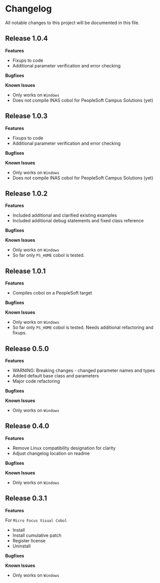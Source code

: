 # Changelog

All notable changes to this project will be documented in this file.

## Release 1.0.4

**Features**

* Fixups to code
* Additional parameter verification and error checking

**Bugfixes**

**Known Issues**

* Only works on `Windows`
* Does not compile INAS cobol for PeopleSoft Campus Solutions (yet)

## Release 1.0.3

**Features**

* Fixups to code
* Additional parameter verification and error checking

**Bugfixes**

**Known Issues**

* Only works on `Windows`
* Does not compile INAS cobol for PeopleSoft Campus Solutions (yet)

## Release 1.0.2

**Features**

* Included additional and clarified existing examples
* Included additional debug statements and fixed class reference

**Bugfixes**

**Known Issues**

* Only works on `Windows`
* So far only `PS_HOME` cobol is tested.

## Release 1.0.1

**Features**

* Compiles cobol on a PeopleSoft target

**Bugfixes**

**Known Issues**

* Only works on `Windows`
* So far only `PS_HOME` cobol is tested.  Needs additional refactoring and fixups.

## Release 0.5.0

**Features**

* WARNING: Breaking changes - changed parameter names and types
* Added default base class and parameters
* Major code refactoring

**Bugfixes**

**Known Issues**

* Only works on `Windows`

## Release 0.4.0

**Features**

* Remove Linux compatibility designation for clarity
* Adjust changelog location on readme

**Bugfixes**

**Known Issues**

* Only works on `Windows`

## Release 0.3.1

**Features**

For `Micro Focus Visual Cobol`
* Install
* Install cumulative patch
* Register license
* Uninstall

**Bugfixes**

**Known Issues**

* Only works on `Windows`
